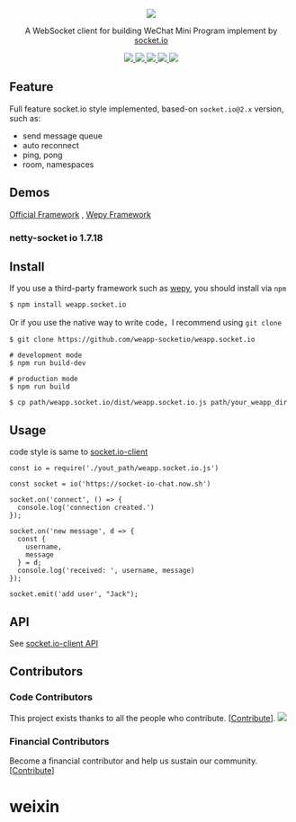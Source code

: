 <p align="center">
  <img src="https://avatars0.githubusercontent.com/u/24429466?s=200&u=031180a39da9253ac73d782dabb27d46cf828e37&v=4">
</p>
<p align="center">
  A WebSocket client for building WeChat Mini Program implement by <a href="https://socket.io/">socket.io</a>
</p>
<p align="center">
  <a href="https://www.npmjs.com/package/weapp.socket.io">
    <img src="https://img.shields.io/badge/npm-2.0.1-brightgreen.svg">
  </a>

  <a href="https://github.com/weapp-socketio/weapp.socket.io/network">
    <img src="https://img.shields.io/github/forks/10cella/weapp.socket.io.svg">
  </a>  
  
  <a href="https://github.com/weapp-socketio/weapp.socket.io/stargazers">
    <img src="https://img.shields.io/github/stars/10cella/weapp.socket.io.svg">
  </a>  
  
  <a href="https://github.com/weapp-socketio/weapp.socket.io/blob/master/LICENSE">
    <img src="https://img.shields.io/github/license/10cella/weapp.socket.io.svg">
  </a>

  <a href="https://github.com/weapp-socketio/weapp.socket.io/issues">
    <img src="https://img.shields.io/github/issues/10cella/weapp.socket.io.svg">
  </a>
</p>

## Feature

Full feature socket.io style implemented, based-on `socket.io@2.x` version, such as:

-   send message queue
-   auto reconnect
-   ping, pong
-   room, namespaces

## Demos

[Official Framework](https://github.com/wxsocketio/socket.io-weapp-demo) , [Wepy Framework](https://github.com/weapp-socketio/wepy-demo-socket.io)

### netty-socket io 1.7.18

## Install

If you use a third-party framework such as [wepy](https://github.com/Tencent/wepy), you should install via `npm`

```
$ npm install weapp.socket.io
```

Or if you use the native way to write code，I recommend using `git clone`

```
$ git clone https://github.com/weapp-socketio/weapp.socket.io

# development mode
$ npm run build-dev

# production mode
$ npm run build

$ cp path/weapp.socket.io/dist/weapp.socket.io.js path/your_weapp_dir
```

## Usage

code style is same to [socket.io-client](https://github.com/socketio/socket.io-client)

```
const io = require('./yout_path/weapp.socket.io.js')

const socket = io('https://socket-io-chat.now.sh')

socket.on('connect', () => {
  console.log('connection created.')
});

socket.on('new message', d => {
  const {
    username,
    message
  } = d;
  console.log('received: ', username, message)
});

socket.emit('add user', "Jack");
```

## API

See [socket.io-client API](https://github.com/socketio/socket.io-client/blob/master/docs/API.md)

## Contributors

### Code Contributors

This project exists thanks to all the people who contribute. [[Contribute](.github/CONTRIBUTING.md)].
<a href="https://github.com/weapp-socketio/weapp.socket.io/graphs/contributors"><img src="https://opencollective.com/weappsocketio/contributors.svg?width=890&button=false" /></a>

### Financial Contributors

Become a financial contributor and help us sustain our community. [[Contribute](https://opencollective.com/weappsocketio/contribute)]
# weixin
